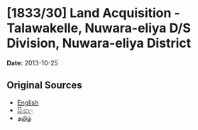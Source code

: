 # [1833/30] Land Acquisition - Talawakelle, Nuwara-eliya D/S Division, Nuwara-eliya District

**Date:** 2013-10-25

## Original Sources

- [English](https://documents.gov.lk/view/extra-gazettes/2013/10/1833-30_E.pdf)
- [සිංහල](https://documents.gov.lk/view/extra-gazettes/2013/10/1833-30_S.pdf)
- [தமிழ்](https://documents.gov.lk/view/extra-gazettes/2013/10/1833-30_T.pdf)
